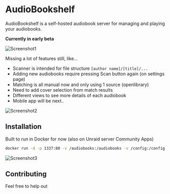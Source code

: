 # AudioBookshelf

AudioBookshelf is a self-hosted audiobook server for managing and playing your audiobooks.

**Currently in early beta**

<img alt="Screenshot1" src="https://github.com/advplyr/audiobookshelf/raw/master/images/ss_bookshelf.png" />

Missing a lot of features still, like...

* Scanner is intended for file structure `[author name]/[title]/...`
* Adding new audiobooks require pressing Scan button again (on settings page)
* Matching is all manual now and only using 1 source (openlibrary)
* Need to add cover selection from match results
* Different views to see more details of each audiobook
* Mobile app will be next..

<img alt="Screenshot2" src="https://github.com/advplyr/audiobookshelf/raw/master/images/ss_streaming.png" />

## Installation

Built to run in Docker for now (also on Unraid server Community Apps)

```bash
docker run -d -p 1337:80 -v /audiobooks:/audiobooks -v /config:/config -v /metadata:/metadata --name audiobookshelf --rm advplyr/audiobookshelf
```

<img alt="Screenshot3" src="https://github.com/advplyr/audiobookshelf/raw/master/images/ss_audiobook.png" />

## Contributing

Feel free to help out
